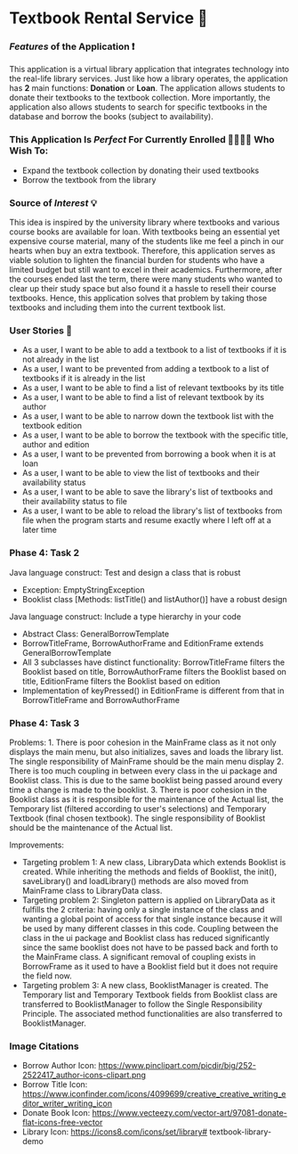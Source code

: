 # Textbook Rental Service 📖

### ***Features*** of the Application ❗ 
This application is a virtual library application that integrates technology into the real-life library services. Just 
like how a library operates, the application has **2** main functions: **Donation** or **Loan**. The application allows students 
to donate their textbooks to the textbook collection. More importantly, the application also allows students to search 
for specific textbooks in the database and borrow the books (subject to availability).

### This Application Is ***Perfect*** For Currently Enrolled 👨‍🎓👩‍🎓 Who Wish To:
- Expand the textbook collection by donating their used textbooks
- Borrow the textbook from the library

### Source of ***Interest*** 💡

This idea is inspired by the university library where textbooks and various course books are available for loan. With 
textbooks being an essential yet expensive course material, many of the students like me feel a pinch in our hearts when 
buy an extra textbook. Therefore, this application serves as viable solution to lighten the financial burden for 
students who have a limited budget but still want to excel in their academics. Furthermore, after the courses ended last
the term, there were many students who wanted to clear up their study space but also found it a hassle to resell their 
course textbooks. Hence, this application solves that problem by taking those textbooks and including them into the 
current textbook list.


### User Stories 👤
- As a user, I want to be able to add a textbook to a list of textbooks if it is not already in the list
- As a user, I want to be prevented from adding a textbook to a list of textbooks if it is already in the list
- As a user, I want to be able to find a list of relevant textbooks by its title
- As a user, I want to be able to find a list of relevant textbook by its author
- As a user, I want to be able to narrow down the textbook list with the textbook edition
- As a user, I want to be able to borrow the textbook with the specific title, author and edition
- As a user, I want to be prevented from borrowing a book when it is at loan
- As a user, I want to be able to view the list of textbooks and their availability status
- As a user, I want to be able to save the library's list of textbooks and their availability status to file
- As a user, I want to be able to reload the library's list of textbooks from file when the program starts and resume 
 exactly where I left off at a later time


### Phase 4: Task 2
Java language construct: Test and design a class that is robust
- Exception: EmptyStringException
- Booklist class [Methods: listTitle() and listAuthor()] have a robust design

Java language construct: Include a type hierarchy in your code
- Abstract Class: GeneralBorrowTemplate
- BorrowTitleFrame, BorrowAuthorFrame and EditionFrame extends GeneralBorrowTemplate
- All 3 subclasses have distinct functionality: BorrowTitleFrame filters the Booklist based on title, BorrowAuthorFrame 
filters the Booklist based on title, EditionFrame filters the Booklist based on edition
- Implementation of keyPressed() in EditionFrame is different from that in BorrowTitleFrame and BorrowAuthorFrame

### Phase 4: Task 3
Problems:
    1. There is poor cohesion in the MainFrame class as it not only displays the main menu, but also initializes, saves 
    and loads the library list. The single responsibility of MainFrame should be the main menu display
    2. There is too much coupling in between every class in the ui package and Booklist class. This is due to the same
    booklist being passed around every time a change is made to the booklist.
    3. There is poor cohesion in the Booklist class as it is responsible for the maintenance of the Actual list,
    the Temporary list (filtered according to user's selections) and Temporary Textbook (final chosen textbook). The
    single responsibility of Booklist should be the maintenance of the Actual list. 
    
Improvements:
- Targeting problem 1: A new class, LibraryData which extends Booklist is created. While inheriting the methods and 
fields of Booklist, the init(), saveLibrary() and loadLibrary() methods are also moved from MainFrame class to 
LibraryData class. 
- Targeting problem 2: Singleton pattern is applied on LibraryData as it fulfills the 2 criteria: having only a single 
instance of the class and wanting a global point of access for that single instance because it will be used by many 
different classes in this code. Coupling between the class in the ui package and Booklist class has reduced 
significantly since the same booklist does not have to be passed back and forth to the MainFrame class. A significant 
removal of coupling exists in BorrowFrame as it used to have a Booklist field but it does not require the field now.
- Targeting problem 3: A new class, BooklistManager is created. The Temporary list and Temporary Textbook fields from 
Booklist class are transferred to BooklistManager to follow the Single Responsibility Principle. The associated method
functionalities are also transferred to BooklistManager.

### Image Citations
- Borrow Author Icon: https://www.pinclipart.com/picdir/big/252-2522417_author-icons-clipart.png
- Borrow Title Icon: https://www.iconfinder.com/icons/4099699/creative_creative_writing_editor_writer_writing_icon
- Donate Book Icon: https://www.vecteezy.com/vector-art/97081-donate-flat-icons-free-vector
- Library Icon: https://icons8.com/icons/set/library# textbook-library-demo
